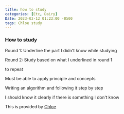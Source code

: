 ```yaml
---
title: how to study
categories: [Etc, Dairy]
Date: 2023-02-12 01:23:00 -0500
tags: Chloe study
---
```


### How to study 

Round 1: Underline the part I didn't know while studying

Round 2: Study based on what I underlined in round 1

to repeat

Must be able to apply principle and concepts

Writing an algorithm and following it step by step

I should know it clearly if there is something I don't know

This is provided by [Chloe](https://m.blog.naver.com/jung13135)
